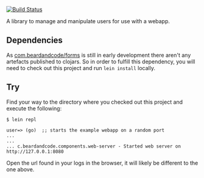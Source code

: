 [![Build Status](https://travis-ci.org/beardandcode/users.svg)](https://travis-ci.org/beardandcode/users)

A library to manage and manipulate users for use with a webapp.

## Dependencies

As [com.beardandcode/forms](https://github.com/beardandcode/forms) is still in early development
there aren't any artefacts published to clojars. So in order to fulfill this dependency, you will
need to check out this project and run `lein install` locally.

## Try

Find your way to the directory where you checked out this project and execute the following:

```
$ lein repl

user=> (go)  ;; starts the example webapp on a random port
...
...
... c.beardandcode.components.web-server - Started web server on http://127.0.0.1:8080

```

Open the url found in your logs in the browser, it will likely be different to the one above.


